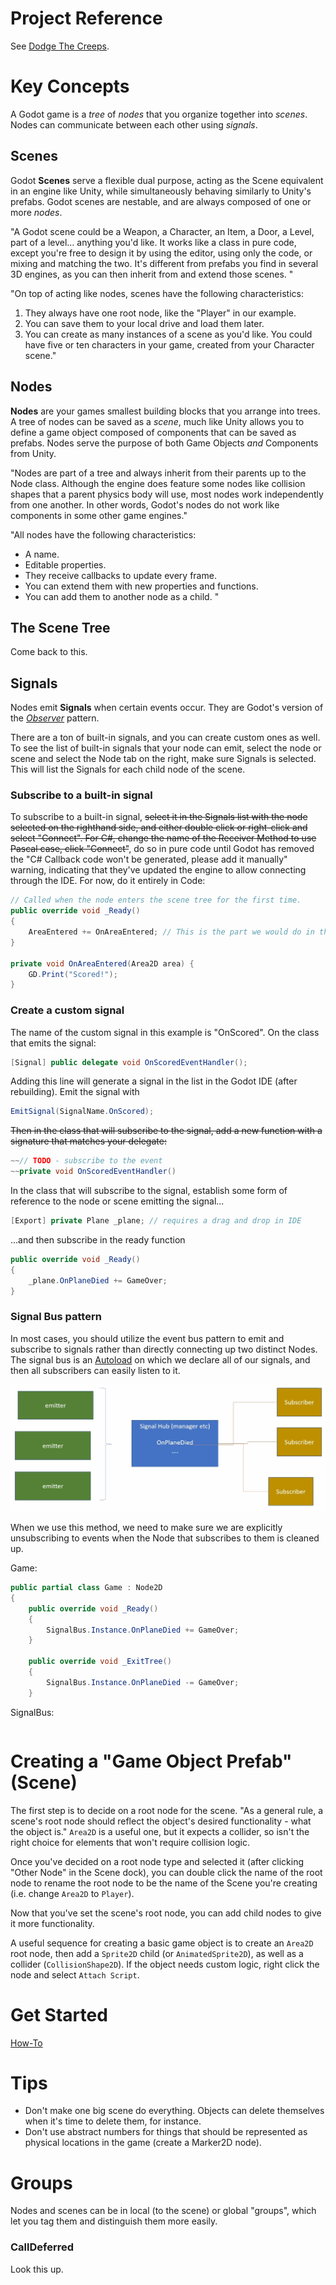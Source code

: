 # Project Reference

See [Dodge The Creeps](https://github.com/RockLikeAmadeus/dodge-the-creeps).

# Key Concepts

A Godot game is a _tree_ of _nodes_ that you organize together into _scenes_. Nodes can communicate between each other using _signals_.

## Scenes

Godot **Scenes** serve a flexible dual purpose, acting as the Scene equivalent in an engine like Unity, while simultaneously behaving similarly to Unity's prefabs. Godot scenes are nestable, and are always composed of one or more _nodes_.

"A Godot scene could be a Weapon, a Character, an Item, a Door, a Level, part of a level… anything you'd like. It works like a class in pure code, except you're free to design it by using the editor, using only the code, or mixing and matching the two. It's different from prefabs you find in several 3D engines, as you can then inherit from and extend those scenes. "

"On top of acting like nodes, scenes have the following characteristics:

1. They always have one root node, like the "Player" in our example.
2. You can save them to your local drive and load them later.
3. You can create as many instances of a scene as you'd like. You could have five or ten characters in your game, created from your Character scene."

## Nodes

**Nodes** are your games smallest building blocks that you arrange into trees. A tree of nodes can be saved as a _scene_, much like Unity allows you to define a game object composed of components that can be saved as prefabs. Nodes serve the purpose of both Game Objects _and_ Components from Unity.

"Nodes are part of a tree and always inherit from their parents up to the Node class. Although the engine does feature some nodes like collision shapes that a parent physics body will use, most nodes work independently from one another. In other words, Godot's nodes do not work like components in some other game engines."

"All nodes have the following characteristics:

- A name.
- Editable properties.
- They receive callbacks to update every frame.
- You can extend them with new properties and functions.
- You can add them to another node as a child.
"

## The Scene Tree

Come back to this.

## Signals

Nodes emit **Signals** when certain events occur. They are Godot's version of the [_Observer_](https://gameprogrammingpatterns.com/observer.html) pattern.

There are a ton of built-in signals, and you can create custom ones as well. To see the list of built-in signals that your node can emit, select the node or scene and select the Node tab on the right, make sure Signals is selected. This will list the Signals for each child node of the scene.

### Subscribe to a built-in signal

To subscribe to a built-in signal, ~~select it in the Signals list with the node selected on the righthand side, and either double click or right-click and select "Connect". For C#, change the name of the Receiver Method to use Pascal case, click "Connect"~~, do so in pure code until Godot has removed the "C# Callback code won't be generated, please add it manually" warning, indicating that they've updated the engine to allow connecting through the IDE. For now, do it entirely in Code:

```cs
// Called when the node enters the scene tree for the first time.
public override void _Ready()
{
    AreaEntered += OnAreaEntered; // This is the part we would do in the IDE
}

private void OnAreaEntered(Area2D area) {
    GD.Print("Scored!");
}
```

### Create a custom signal

The name of the custom signal in this example is "OnScored". On the class that emits the signal:

```cs
[Signal] public delegate void OnScoredEventHandler();
```

Adding this line will generate a signal in the list in the Godot IDE (after rebuilding). Emit the signal with

```cs
EmitSignal(SignalName.OnScored);
```

~~Then in the class that will subscribe to the signal, add a new function with a signature that matches your delegate:~~

```cs
~~// TODO - subscribe to the event
~~private void OnScoredEventHandler()
```

In the class that will subscribe to the signal, establish some form of reference to the node or scene emitting the signal...

```cs
[Export] private Plane _plane; // requires a drag and drop in IDE
```

...and then subscribe in the ready function

```cs
public override void _Ready()
{
    _plane.OnPlaneDied += GameOver;
}
```

### Signal Bus pattern

In most cases, you should utilize the event bus pattern to emit and subscribe to signals rather than directly connecting up two distinct Nodes. The signal bus is an [Autoload](./how-to/README.md#share-variables-constants-shared-logic-etc-between-scenes) on which we declare all of our signals, and then all subscribers can easily listen to it.

![Signal Bus Pattern](signal-bus-pattern.png)

When we use this method, we need to make sure we are explicitly unsubscribing to events when the Node that subscribes to them is cleaned up.

Game:
```cs
public partial class Game : Node2D
{
	public override void _Ready()
	{
		SignalBus.Instance.OnPlaneDied += GameOver;
	}

    public override void _ExitTree()
    {
		SignalBus.Instance.OnPlaneDied -= GameOver;
    }
```

SignalBus:
```cs
```

# Creating a "Game Object Prefab" (Scene)

The first step is to decide on a root node for the scene. "As a general rule, a scene's root node should reflect the object's desired functionality - what the object is." `Area2D` is a useful one, but it expects a collider, so isn't the right choice for elements that won't require collision logic.

Once you've decided on a root node type and selected it (after clicking "Other Node" in the Scene dock), you can double click the name of the root node to rename the root node to be the name of the Scene you're creating (i.e. change `Area2D` to `Player`).

Now that you've set the scene's root node, you can add child nodes to give it more functionality.

A useful sequence for creating a basic game object is to create an `Area2D` root node, then add a `Sprite2D` child (or `AnimatedSprite2D`), as well as a collider (`CollisionShape2D`). If the object needs custom logic, right click the node and select `Attach Script`.

# Get Started

[How-To](./how-to/)

# Tips

- Don't make one big scene do everything. Objects can delete themselves when it's time to delete them, for instance.
- Don't use abstract numbers for things that should be represented as physical locations in the game (create a Marker2D node).

# Groups

Nodes and scenes can be in local (to the scene) or global "groups", which let you tag them and distinguish them more easily.

### CallDeferred

Look this up.